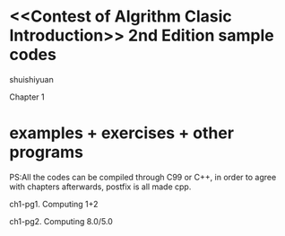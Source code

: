 ﻿&lt;&lt;Contest of Algrithm Clasic Introduction>> 2nd Edition sample codes
============

shuishiyuan

Chapter 1

examples + exercises + other programs
==============

PS:All the codes can be compiled through C99 or C++, in order to agree with chapters afterwards, postfix is all made cpp.

ch1-pg1. Computing 1+2

ch1-pg2. Computing 8.0/5.0
